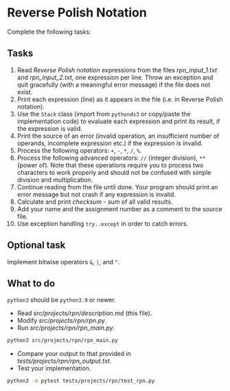 # Reverse Polish Notation

Complete the following tasks:

## Tasks

1. Read _Reverse Polish notation_ expressions from the files _rpn_input_1.txt_ and _rpn_input_2.txt_, one expression per line. Throw an exception and quit gracefully (with a meaningful error message) if the file does not exist.
1. Print each expression (line) as it appears in the file (i.e. in Reverse Polish notation).
1. Use the `Stack` class (import from `pythonds3` or copy/paste the implementation code) to evaluate each expression and print its result, if the expression is valid.
1. Print the source of an error (invalid operation, an insufficient number of operands, incomplete expression etc.) if the expression is invalid.
1. Process the following operators: `+`, `-`, `*`, `/`, `%`.
1. Process the following advanced operators: `//` (integer division), `**` (power of). Note that these operations require you to process two characters to work properly and should not be confused with simple division and multiplication.
1. Continue reading from the file until done. Your program should print an error message but not crash if any expression is invalid.
1. Calculate and print _checksum_ - sum of all valid results.
1. Add your name and the assignment number as a comment to the source file.
1. Use exception handling `try..except` in order to catch errors.

## Optional task

Implement bitwise operators `&`, `|`, and `^`.

## What to do

`python3` should be `python3.9` or newer.

- Read _src/projects/rpn/description.md_ (this file).
- Modify _src/projects/rpn/rpn.py_.
- Run _src/projects/rpn/rpn_main.py_.

```bash
python3 src/projects/rpn/rpn_main.py
```

- Compare your output to that provided in _tests/projects/rpn/rpn_output.txt_.
- Test your implementation.

```bash
python3 -m pytest tests/projects/rpn/test_rpn.py
```
